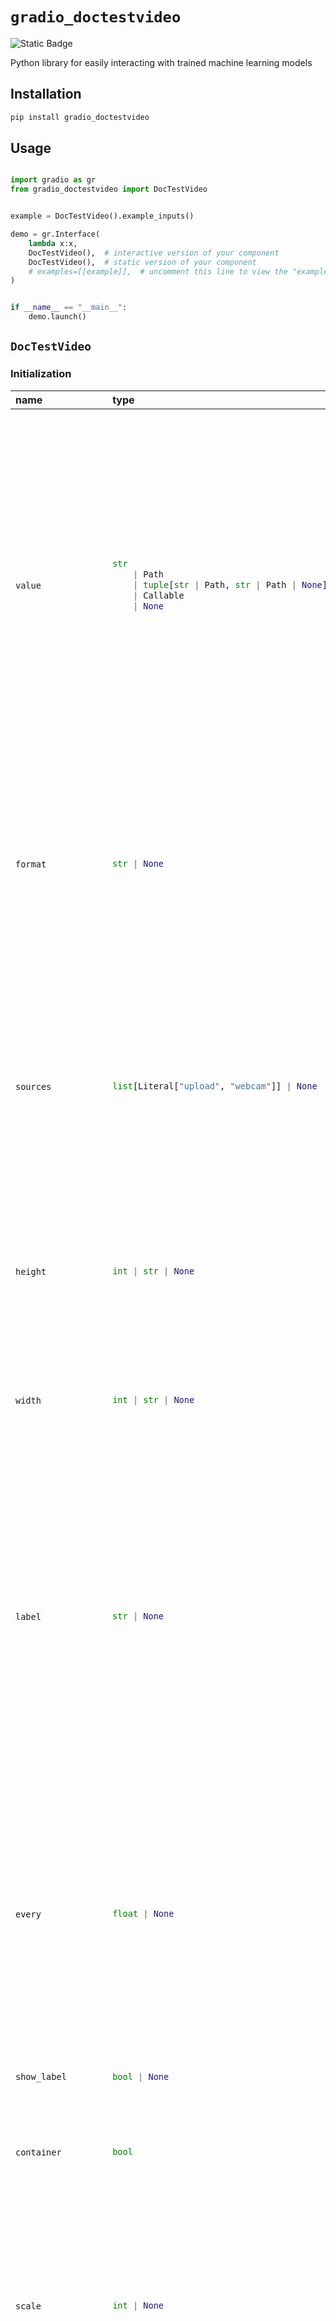 
# `gradio_doctestvideo`
<img alt="Static Badge" src="https://img.shields.io/badge/version%20-%200.0.1%20-%20orange">  

Python library for easily interacting with trained machine learning models

## Installation
    
```bash 
pip install gradio_doctestvideo
```

## Usage

```python

import gradio as gr
from gradio_doctestvideo import DocTestVideo


example = DocTestVideo().example_inputs()

demo = gr.Interface(
    lambda x:x,
    DocTestVideo(),  # interactive version of your component
    DocTestVideo(),  # static version of your component
    # examples=[[example]],  # uncomment this line to view the "example version" of your component
)


if __name__ == "__main__":
    demo.launch()

```

## `DocTestVideo`

### Initialization

<table>
<thead>
<tr>
<th align="left">name</th>
<th align="left" style="width: 25%;">type</th>
<th align="left">default</th>
<th align="left">description</th>
</tr>
</thead>
<tbody>
<tr>
<td align="left"><code>value</code></td>
<td align="left" style="width: 25%;">

```python
str
    | Path
    | tuple[str | Path, str | Path | None]
    | Callable
    | None
```

</td>
<td align="left"><code>None</code></td>
<td align="left">A path or URL for the default value that DocTestVideo component is going to take. Can also be a tuple consisting of (video filepath, subtitle filepath). If a subtitle file is provided, it should be of type .srt or .vtt. Or can be callable, in which case the function will be called whenever the app loads to set the initial value of the component.</td>
</tr>

<tr>
<td align="left"><code>format</code></td>
<td align="left" style="width: 25%;">

```python
str | None
```

</td>
<td align="left"><code>None</code></td>
<td align="left">Format of video format to be returned by component, such as 'avi' or 'mp4'. Use 'mp4' to ensure browser playability. If set to None, video will keep uploaded format.</td>
</tr>

<tr>
<td align="left"><code>sources</code></td>
<td align="left" style="width: 25%;">

```python
list[Literal["upload", "webcam"]] | None
```

</td>
<td align="left"><code>None</code></td>
<td align="left">A list of sources permitted for video. "upload" creates a box where user can drop an video file, "webcam" allows user to record a video from their webcam. If None, defaults to ["upload, "webcam"].</td>
</tr>

<tr>
<td align="left"><code>height</code></td>
<td align="left" style="width: 25%;">

```python
int | str | None
```

</td>
<td align="left"><code>None</code></td>
<td align="left">The height of the displayed video, specified in pixels if a number is passed, or in CSS units if a string is passed.</td>
</tr>

<tr>
<td align="left"><code>width</code></td>
<td align="left" style="width: 25%;">

```python
int | str | None
```

</td>
<td align="left"><code>None</code></td>
<td align="left">The width of the displayed video, specified in pixels if a number is passed, or in CSS units if a string is passed.</td>
</tr>

<tr>
<td align="left"><code>label</code></td>
<td align="left" style="width: 25%;">

```python
str | None
```

</td>
<td align="left"><code>None</code></td>
<td align="left">The label for this component. Appears above the component and is also used as the header if there are a table of examples for this component. If None and used in a `gr.Interface`, the label will be the name of the parameter this component is assigned to.</td>
</tr>

<tr>
<td align="left"><code>every</code></td>
<td align="left" style="width: 25%;">

```python
float | None
```

</td>
<td align="left"><code>None</code></td>
<td align="left">If `value` is a callable, run the function 'every' number of seconds while the client connection is open. Has no effect otherwise. Queue must be enabled. The event can be accessed (e.g. to cancel it) via this component's .load_event attribute.</td>
</tr>

<tr>
<td align="left"><code>show_label</code></td>
<td align="left" style="width: 25%;">

```python
bool | None
```

</td>
<td align="left"><code>None</code></td>
<td align="left">if True, will display label.</td>
</tr>

<tr>
<td align="left"><code>container</code></td>
<td align="left" style="width: 25%;">

```python
bool
```

</td>
<td align="left"><code>True</code></td>
<td align="left">If True, will place the component in a container - providing some extra padding around the border.</td>
</tr>

<tr>
<td align="left"><code>scale</code></td>
<td align="left" style="width: 25%;">

```python
int | None
```

</td>
<td align="left"><code>None</code></td>
<td align="left">relative width compared to adjacent Components in a Row. For example, if Component A has scale=2, and Component B has scale=1, A will be twice as wide as B. Should be an integer.</td>
</tr>

<tr>
<td align="left"><code>min_width</code></td>
<td align="left" style="width: 25%;">

```python
int
```

</td>
<td align="left"><code>160</code></td>
<td align="left">minimum pixel width, will wrap if not sufficient screen space to satisfy this value. If a certain scale value results in this Component being narrower than min_width, the min_width parameter will be respected first.</td>
</tr>

<tr>
<td align="left"><code>interactive</code></td>
<td align="left" style="width: 25%;">

```python
bool | None
```

</td>
<td align="left"><code>None</code></td>
<td align="left">if True, will allow users to upload a video; if False, can only be used to display videos. If not provided, this is inferred based on whether the component is used as an input or output.</td>
</tr>

<tr>
<td align="left"><code>visible</code></td>
<td align="left" style="width: 25%;">

```python
bool
```

</td>
<td align="left"><code>True</code></td>
<td align="left">If False, component will be hidden.</td>
</tr>

<tr>
<td align="left"><code>elem_id</code></td>
<td align="left" style="width: 25%;">

```python
str | None
```

</td>
<td align="left"><code>None</code></td>
<td align="left">An optional string that is assigned as the id of this component in the HTML DOM. Can be used for targeting CSS styles.</td>
</tr>

<tr>
<td align="left"><code>elem_classes</code></td>
<td align="left" style="width: 25%;">

```python
list[str] | str | None
```

</td>
<td align="left"><code>None</code></td>
<td align="left">An optional list of strings that are assigned as the classes of this component in the HTML DOM. Can be used for targeting CSS styles.</td>
</tr>

<tr>
<td align="left"><code>render</code></td>
<td align="left" style="width: 25%;">

```python
bool
```

</td>
<td align="left"><code>True</code></td>
<td align="left">If False, component will not render be rendered in the Blocks context. Should be used if the intention is to assign event listeners now but render the component later.</td>
</tr>

<tr>
<td align="left"><code>mirror_webcam</code></td>
<td align="left" style="width: 25%;">

```python
bool
```

</td>
<td align="left"><code>True</code></td>
<td align="left">If True webcam will be mirrored. Default is True.</td>
</tr>

<tr>
<td align="left"><code>include_audio</code></td>
<td align="left" style="width: 25%;">

```python
bool | None
```

</td>
<td align="left"><code>None</code></td>
<td align="left">Whether the component should record/retain the audio track for a video. By default, audio is excluded for webcam videos and included for uploaded videos.</td>
</tr>

<tr>
<td align="left"><code>autoplay</code></td>
<td align="left" style="width: 25%;">

```python
bool
```

</td>
<td align="left"><code>False</code></td>
<td align="left">Whether to automatically play the video when the component is used as an output. Note: browsers will not autoplay video files if the user has not interacted with the page yet.</td>
</tr>

<tr>
<td align="left"><code>show_share_button</code></td>
<td align="left" style="width: 25%;">

```python
bool | None
```

</td>
<td align="left"><code>None</code></td>
<td align="left">If True, will show a share icon in the corner of the component that allows user to share outputs to Hugging Face Spaces Discussions. If False, icon does not appear. If set to None (default behavior), then the icon appears if this Gradio app is launched on Spaces, but not otherwise.</td>
</tr>

<tr>
<td align="left"><code>min_length</code></td>
<td align="left" style="width: 25%;">

```python
int | None
```

</td>
<td align="left"><code>None</code></td>
<td align="left">The minimum length of video (in seconds) that the user can pass into the prediction function. If None, there is no minimum length.</td>
</tr>

<tr>
<td align="left"><code>max_length</code></td>
<td align="left" style="width: 25%;">

```python
int | None
```

</td>
<td align="left"><code>None</code></td>
<td align="left">The maximum length of video (in seconds) that the user can pass into the prediction function. If None, there is no maximum length.</td>
</tr>
</tbody></table>


### Events

| name | description |
|:-----|:------------|
| `change` | Triggered when the value of the DocTestVideo changes either because of user input (e.g. a user types in a textbox) OR because of a function update (e.g. an image receives a value from the output of an event trigger). See `.input()` for a listener that is only triggered by user input. |
| `clear` | This listener is triggered when the user clears the DocTestVideo using the X button for the component. |
| `start_recording` | This listener is triggered when the user starts recording with the DocTestVideo. |
| `stop_recording` | This listener is triggered when the user stops recording with the DocTestVideo. |
| `stop` | This listener is triggered when the user reaches the end of the media playing in the DocTestVideo. |
| `play` | This listener is triggered when the user plays the media in the DocTestVideo. |
| `pause` | This listener is triggered when the media in the DocTestVideo stops for any reason. |
| `end` | This listener is triggered when the user reaches the end of the media playing in the DocTestVideo. |
| `upload` | This listener is triggered when the user uploads a file into the DocTestVideo. |



### User function



 ```python
 def predict(
     value: str | None
 ) -> str | Path | tuple[str | Path, str | Path | None] | None:
     return value
 ```
 
